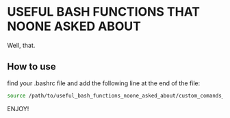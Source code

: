 # USEFUL BASH FUNCTIONS THAT NOONE ASKED ABOUT

Well, that.

## How to use

find your .bashrc file and add the following line at the end of the file:

```bash
source /path/to/useful_bash_functions_noone_asked_about/custom_comands_booter.sh
```

ENJOY!

